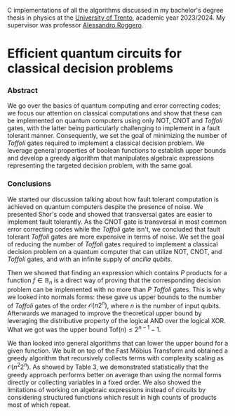 C implementations of all the algorithms discussed in my bachelor's degree thesis in physics at the [University of Trento](https://www.unitn.it/en), academic year 2023/2024. My supervisor was professor [Alessandro Roggero](https://webapps.unitn.it/du/it/Persona/PER0016084).

# Efficient quantum circuits for classical decision problems

### Abstract

We go over the basics of quantum computing and error correcting codes; we focus our attention on classical computations and show that these can be implemented on quantum computers using only NOT, CNOT and *Toffoli* gates, with the latter being particularly challenging to implement in a fault tolerant manner. Consequently, we set the goal of minimizing the number of *Toffoli* gates required to implement a classical decision problem. We leverage general properties of boolean functions to establish upper bounds and develop a greedy algorithm that manipulates algebraic expressions representing the targeted decision problem, with the same goal.

### Conclusions

We started our discussion talking about how fault tolerant computation is achieved on quantum computers despite the presence of noise. We presented Shor's code and showed that transversal gates are easier to implement fault tolerantly. As the CNOT gate is transversal in most common error correcting codes while the *Toffoli* gate isn't, we concluded that fault tolerant *Toffoli* gates are more expensive in terms of noise. We set the goal of reducing the number of *Toffoli* gates required to implement a classical decision problem on a quantum computer that can utilize NOT, CNOT, and *Toffoli* gates, and with an infinite supply of *ancilla qubits*. 

Then we showed that finding an expression which contains $P$ products for a function $f\in\mathbb{B}_n$ is a direct way of proving that the corresponding decision problem can be implemented with no more than $P$ *Toffoli* gates. This is why we looked into normals forms: these gave us upper bounds to the number of *Toffoli* gates of the order $\mathcal{O}(n2^n)$, where $n$ is the number of input qubits. Afterwards we managed to improve the theoretical upper bound by leveraging the distributive property of the logical AND over the logical XOR. What we got was the upper bound $\text{Tof}(n) \leq 2^{n-1} - 1$. 

We than looked into general algorithms that can lower the upper bound for a given function. We built on top of the Fast Möbius Transform and obtained a greedy algorithm that recursively collects terms with complexity scaling as $\mathcal{O}(n^2 2^n)$. As showed by Table 3, we demonstrated statistically that the greedy approach performs better on average than using the normal forms directly or collecting variables in a fixed order. We also showed the limitations of working on algebraic expressions instead of circuits by considering structured functions which result in high counts of products most of which repeat. 

